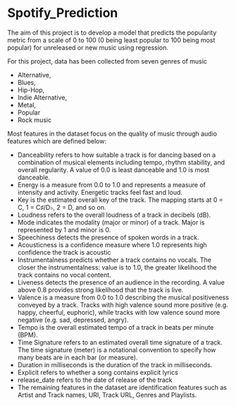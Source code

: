 # Spotify_Prediction

The aim of this project is to develop a model that predicts the popularity metric from a scale of 0
to 100 (0 being least popular to 100 being most popular) for unreleased or new music using
regression. 

For this project, data has been collected from seven genres of music 
- Alternative,
- Blues, 
- Hip-Hop, 
- Indie Alternative, 
- Metal, 
- Popular 
- Rock music 

Most features in the dataset focus on the quality of music through audio features which are defined below:
- Danceability refers to how suitable a track is for dancing based on a combination of musical
elements including tempo, rhythm stability, and overall regularity. A value of 0.0 is least
danceable and 1.0 is most danceable. 
- Energy is a measure from 0.0 to 1.0 and represents a measure of intensity and activity. Energetic tracks feel fast and loud. 
- Key is the estimated overall key of the track. The mapping starts at 0 = C, 1 = C♯/D♭, 2 = D, and so on. 
- Loudness refers to the overall loudness of a track in decibels (dB). 
- Mode indicates the modality (major or minor) of a track. Major is represented by 1 and minor is 0. 
- Speechiness detects the presence of spoken words in a track. 
- Acousticness is a confidence measure where 1.0 represents high confidence the track is acoustic 
- Instrumentalness predicts whether a track contains no vocals. The closer the instrumentalness: value is to 1.0, the greater likelihood the track contains no vocal content.
- Liveness detects the presence of an audience in the recording. A value above 0.8 provides strong likelihood that the track is live. 
- Valence is a measure from 0.0 to 1.0 describing the musical positiveness conveyed by a track. Tracks with high valence sound more positive (e.g. happy,
cheerful, euphoric), while tracks with low valence sound more negative (e.g. sad, depressed, angry). 
- Tempo is the overall estimated tempo of a track in beats per minute (BPM). 
- Time Signature refers to an estimated overall time signature of a track. The time signature (meter) is a notational convention to specify how many beats are in each bar (or measure). 
- Duration in milliseconds is the duration of the track in milliseconds. 
- Explicit refers to whether a song contains explicit lyrics 
- release_date refers to the date of release of the track 
- The remaining features in the dataset are identification features such as Artist and Track names, URI, Track URL, Genres and Playlists.
